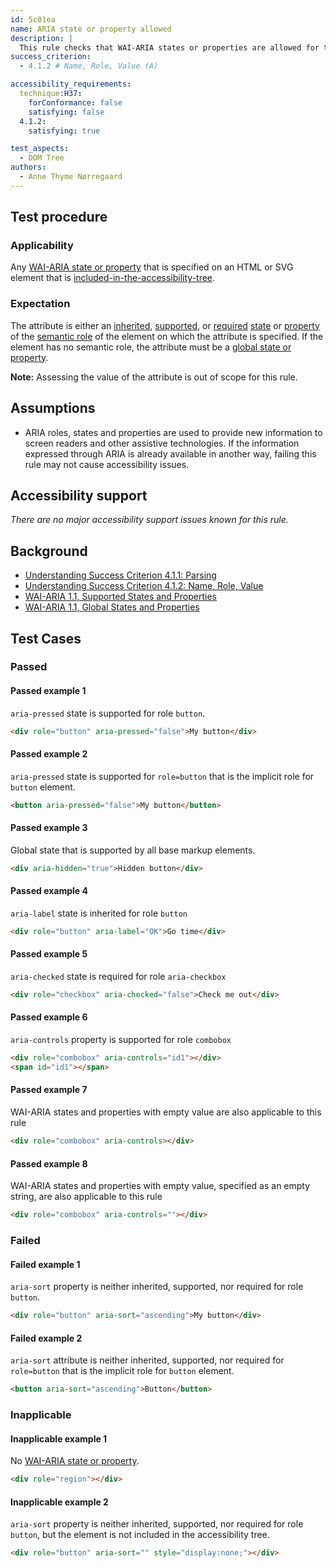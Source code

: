 ```yaml
---
id: 5c01ea
name: ARIA state or property allowed
description: |
  This rule checks that WAI-ARIA states or properties are allowed for the element they are specified on.
success_criterion:
  - 4.1.2 # Name, Role, Value (A)

accessibility_requirements:
  technique:H37:
    forConformance: false
    satisfying: false
  4.1.2:
    satisfying: true

test_aspects:
  - DOM Tree
authors:
  - Anne Thyme Nørregaard
---
```


## Test procedure

### Applicability

Any [WAI-ARIA state or property](https://www.w3.org/TR/wai-aria-1.1/#state_prop_def) that is specified on an HTML or SVG element that is [included-in-the-accessibility-tree](#included-in-the-accessibility-tree).

### Expectation

The attribute is either an [inherited](https://www.w3.org/TR/wai-aria/#inheritedattributes), [supported](https://www.w3.org/TR/wai-aria/#supportedState), or [required](https://www.w3.org/TR/wai-aria/#requiredState) [state](https://www.w3.org/TR/wai-aria/#dfn-state) or [property](https://www.w3.org/TR/wai-aria/#dfn-property) of the [semantic role](#semantic-role) of the element on which the attribute is specified. If the element has no semantic role, the attribute must be a [global state or property](https://www.w3.org/TR/wai-aria-1.1/#global_states).

**Note:** Assessing the value of the attribute is out of scope for this rule.

## Assumptions

- ARIA roles, states and properties are used to provide new information to screen readers and other assistive technologies. If the information expressed through ARIA is already available in another way, failing this rule may not cause accessibility issues.

## Accessibility support

_There are no major accessibility support issues known for this rule._

## Background

- [Understanding Success Criterion 4.1.1: Parsing](https://www.w3.org/WAI/WCAG21/Understanding/parsing.html)
- [Understanding Success Criterion 4.1.2: Name, Role, Value
  ](https://www.w3.org/WAI/WCAG21/Understanding/name-role-value.html)
- [WAI-ARIA 1.1, Supported States and Properties](https://www.w3.org/TR/wai-aria-1.1/#states_and_properties)
- [WAI-ARIA 1.1, Global States and Properties](https://www.w3.org/TR/wai-aria-1.1/#global_states)

## Test Cases

### Passed

#### Passed example 1

`aria-pressed` state is supported for role `button`.

```html
<div role="button" aria-pressed="false">My button</div>
```

#### Passed example 2

`aria-pressed` state is supported for `role=button` that is the implicit role for `button` element.

```html
<button aria-pressed="false">My button</button>
```

#### Passed example 3

Global state that is supported by all base markup elements.

```html
<div aria-hidden="true">Hidden button</div>
```

#### Passed example 4

`aria-label` state is inherited for role `button`

```html
<div role="button" aria-label="OK">Go time</div>
```

#### Passed example 5

`aria-checked` state is required for role `aria-checkbox`

```html
<div role="checkbox" aria-checked="false">Check me out</div>
```

#### Passed example 6

`aria-controls` property is supported for role `combobox`

```html
<div role="combobox" aria-controls="id1"></div>
<span id="id1"></span>
```

#### Passed example 7

WAI-ARIA states and properties with empty value are also applicable to this rule

```html
<div role="combobox" aria-controls></div>
```

#### Passed example 8

WAI-ARIA states and properties with empty value, specified as an empty string, are also applicable to this rule

```html
<div role="combobox" aria-controls=""></div>
```

### Failed

#### Failed example 1

`aria-sort` property is neither inherited, supported, nor required for role `button`.

```html
<div role="button" aria-sort="ascending">My button</div>
```

#### Failed example 2

`aria-sort` attribute is neither inherited, supported, nor required for `role=button` that is the implicit role for `button` element.

```html
<button aria-sort="ascending">Button</button>
```

### Inapplicable

#### Inapplicable example 1

No [WAI-ARIA state or property](https://www.w3.org/TR/wai-aria-1.1/#state_prop_def).

```html
<div role="region"></div>
```

#### Inapplicable example 2

`aria-sort` property is neither inherited, supported, nor required for role `button`, but the element is not included in the accessibility tree.

```html
<div role="button" aria-sort="" style="display:none;"></div>
```
